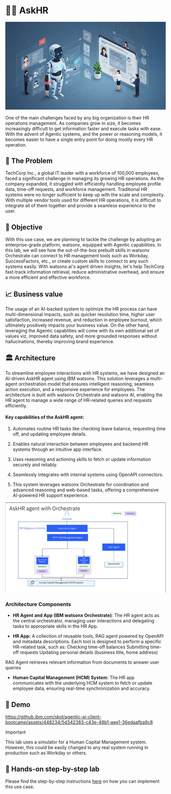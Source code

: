 # 🧑‍💼 AskHR

<img alt="AskHR" src="assets/hr_landscape.jpg">

One of the main challenges faced by any big organization is their HR operations management. As companies grow in size, it becomes increasingly difficult to get information faster and execute tasks with ease. With the advent of Agentic systems, and the power or reasoning models, it becomes easier to have a single entry point for doing mostly every HR operation.


## 🤔 The Problem

TechCorp Inc., a global IT leader with a workforce of 100,000 employees, faced a significant challenge in managing its growing HR operations. As the company expanded, it struggled with efficiently handling employee profile data, time-off requests, and workforce management. Traditional HR systems were no longer sufficient to keep up with the scale and complexity. With multiple vendor tools used for different HR operations, it is difficult to integrate all of them together and provide a seamless experience to the user.


## 🎯 Objective

With this use case, we are planning to tackle the challenge by adopting an enterprise-grade platform, watsonx, equipped with Agentic capabilities.
In this lab, we will see how the out-of-the-box prebuilt skills in watsonx Orchestrate can connect to HR management tools such as Workday, SuccessFactors, etc., or create custom skills to connect to any such systems easily. With watsonx.ai's agent driven insights, let's help TechCorp fast-track information retrieval, reduce administrative overhead, and ensure a more efficient and effective workforce.


## 📈 Business value

The usage of an AI-backed system to optimize the HR process can have multi-dimensional impacts, such as quicker resolution time, higher user satisfaction, increased revenue, and reduction in employee burnout, which ultimately positively impacts your business value. On the other hand, leveraging the Agentic capablities will come with its own additional set of values viz, improved data safety, and more grounded responses without hallucinations, thereby improving brand experience. 

## 🏛️ Architecture

To streamline employee interactions with HR systems, we have designed an AI-driven AskHR agent using IBM watsonx. This solution leverages a multi-agent orchestration model that ensures intelligent reasoning, seamless action execution, and a responsive experience for employees. The architecture is built with watsonx Orchestrate and watsonx AI, enabling the HR agent to manage a wide range of HR-related queries and requests efficiently.

#### Key capabilities of the AskHR agent:

1. Automates routine HR tasks like checking leave balance, requesting time off, and updating employee details.

2. Enables natural interaction between employees and backend HR systems through an intuitive app interface.

3. Uses reasoning and actioning skills to fetch or update information securely and reliably.

4. Seamlessly integrates with internal systems using OpenAPI connectors.

5. This system leverages watsonx Orchestrate for coordination and advanced reasoning and web-based tasks, offering a comprehensive AI-powered HR support experience.


<img alt="AskHR" src="assets/arch_diagm.png">

### Architecture Components


- **HR Agent and App (IBM watsonx Orchestrate)**: The HR agent acts as the central orchestrator, managing user interactions and delegating tasks to appropriate skills in the HR App.

- **HR App:** A collection of reusable tools, RAG agent powered by OpenAPI and metadata descriptions. Each tool is designed to perform a specific HR-related task, such as:
Checking time-off balances
Submitting time-off requests
Updating personal details (business title, home address)

RAG Agent retrieves relevant information from documents to answer user queries

- **Human Capital Management (HCM) System**: The HR app communicates with the underlying HCM system to fetch or update employee data, ensuring real-time synchronization and accuracy.


## 🎥 Demo


https://github.ibm.com/skol/agentic-ai-client-bootcamp/assets/448234/5d342383-c43e-48b1-aee1-36edaafba9c8






> [!IMPORTANT]
> This lab uses a simulator for a Human Capital Management system. However, this could be easily changed to any real system running in production such as Workday or others.


## 📄 Hands-on step-by-step lab

Please find the step-by-step instructions [here](/usecases/ask-hr/assets/hands-on-lab-askHR.md) on how you can implement this use case.
